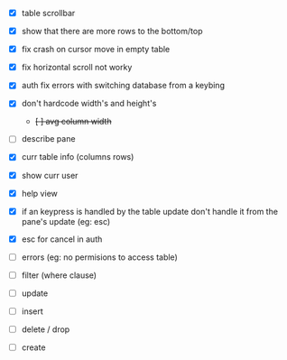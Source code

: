 -   [x] table scrollbar
-   [x] show that there are more rows to the bottom/top
-   [x] fix crash on cursor move in empty table
-   [x] fix horizontal scroll not worky
-   [x] auth fix errors with switching database from a keybing
-   [x] don't hardcode width's and height's
    -   ~~[ ] avg column width~~
-   [ ] describe pane
-   [x] curr table info (columns rows)
-   [x] show curr user
-   [x] help view
-   [x] if an keypress is handled by the table update don't handle it from the pane's update (eg: esc)
-   [x] esc for cancel in auth

-   [ ] errors (eg: no permisions to access table)

-   [ ] filter (where clause)
-   [ ] update
-   [ ] insert
-   [ ] delete / drop
-   [ ] create
